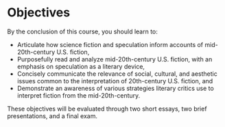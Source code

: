 # Objectives

By the conclusion of this course, you should learn to:
* Articulate how science fiction and speculation inform accounts of mid-20th-century U.S. fiction,  
* Purposefully read and analyze mid-20th-century U.S. fiction, with an emphasis on speculation as a literary device,   
* Concisely communicate the relevance of social, cultural, and aesthetic issues common to the interpretation of 20th-century U.S. fiction, and  
* Demonstrate an awareness of various strategies literary critics use to interpret fiction from the mid-20th-century.   

These objectives will be evaluated through two short essays, two brief presentations, and a final exam. 
